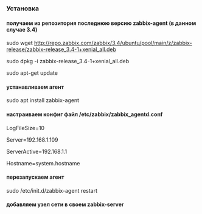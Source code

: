 ### Установка

#### получаем из репозитория последнюю версию zabbix-agent (в данном случае 3.4)

sudo wget http://repo.zabbix.com/zabbix/3.4/ubuntu/pool/main/z/zabbix-release/zabbix-release_3.4-1+xenial_all.deb

sudo dpkg -i zabbix-release_3.4-1+xenial_all.deb

sudo apt-get update

#### устанавливаем агент

sudo apt install zabbix-agent

#### настраиваем конфиг файл   /etc/zabbix/zabbix_agentd.conf

LogFileSize=10

Server=192.168.1.109

ServerActive=192.168.1.1

Hostname=system.hostname

#### перезапускаем агент 

sudo /etc/init.d/zabbix-agent restart

#### добавляем узел сети в своем zabbix-server
